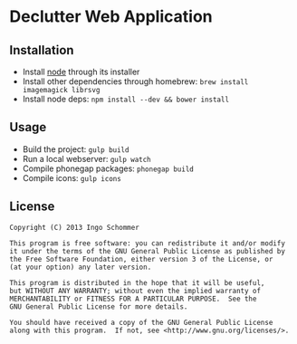 # Declutter Web Application

## Installation

 * Install [node](http://nodejs.org) through its installer
 * Install other dependencies through homebrew: `brew install imagemagick librsvg`
 * Install node deps: `npm install --dev && bower install`

## Usage

 * Build the project: `gulp build`
 * Run a local webserver: `gulp watch`
 * Compile phonegap packages: `phonegap build`
 * Compile icons: `gulp icons`

## License

	Copyright (C) 2013 Ingo Schommer

    This program is free software: you can redistribute it and/or modify
    it under the terms of the GNU General Public License as published by
    the Free Software Foundation, either version 3 of the License, or
    (at your option) any later version.

    This program is distributed in the hope that it will be useful,
    but WITHOUT ANY WARRANTY; without even the implied warranty of
    MERCHANTABILITY or FITNESS FOR A PARTICULAR PURPOSE.  See the
    GNU General Public License for more details.

    You should have received a copy of the GNU General Public License
    along with this program.  If not, see <http://www.gnu.org/licenses/>.